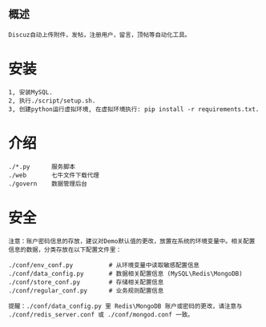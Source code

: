 ## 概述
    Discuz自动上传附件，发帖，注册用户，留言，顶帖等自动化工具。

# 安装
    1, 安装MySQL.
    2, 执行./script/setup.sh.
    3, 创建python运行虚拟环境, 在虚拟环境执行: pip install -r requirements.txt.

# 介绍
    ./*.py      服务脚本
    ./web       七牛文件下载代理
    ./govern    数据管理后台

# 安全
    注意：账户密码信息的存放，建议对Demo默认值的更改，放置在系统的环境变量中。相关配置信息的数据，分类存放在以下配置文件里：

    ./conf/env_conf.py          # 从环境变量中读取敏感配置信息
    ./conf/data_config.py       # 数据相关配置信息 (MySQL\Redis\MongoDB)
    ./conf/store_conf.py        # 存储相关配置信息
    ./conf/regular_conf.py      # 业务规则配置信息

    提醒：./conf/data_config.py 里 Redis\MongoDB 账户或密码的更改，请注意与 ./conf/redis_server.conf 或 ./conf/mongod.conf 一致。